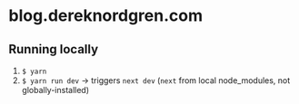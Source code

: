 # blog.dereknordgren.com

## Running locally

1. `$ yarn`
2. `$ yarn run dev` -> triggers `next dev` (`next` from local node_modules, not globally-installed)
